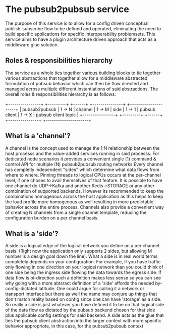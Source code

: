 # The pubsub2pubsub service

The purpose of this service is to allow for a config driven conceptual publish-subscribe flow to be defined and operated, eliminating the need to build specific applications for specific interoperability problemsets. 
This service aims to have a plugin architecture driven approach that acts as a middleware glue solution.

## Roles & responsibilities hierarchy
The service as a whole ties together various building blocks to tie together various abstractions that together allow for a middleware abstracted formulation of pubsub behavior which can then be flow directed 
and managed across multiple different instantiations of said abstractions.
The overall roles & responsibilities hierarchy is as follows:

+----------------+         +---------+        +------+        +---------------+        +---------------------+
| pubsub2pubsub  |  1 -> N | channel | 1 -> M | side | 1 -> 1 | pubsub client | 1 -> X | pubsub client topic |
+----------------+         +---------+        +------+        +---------------+        +---------------------+

## What is a 'channel'?
A channel is the concept used to manage the 1:N relationship between the host processs and the value-added services running in said processs.
For dedicated node scenarios it provides a convenient single (1) command & control API for multiple (N) pubsub2pubsub routing networks
Every channel has completly independent "sides" which determine what data flows from where to where. Pinning threads to logical CPUs occurs at the per-channel level, if one choses to avail themselves of that feature.
It is possible to have one channel do UDP->Kafka and another Redis->STORAGE or any other combination of supported backends. However its recommended to keep the combinations homogenous across the host application 
as this helps to keep the load profile more homogenous as well resulting in more predictable bahavior across the entire process.
Channels also provide a convenient way of creating N channels from a single channel template, reducing the configuration burden on a per channel basis.

## What is a 'side'?
A side is a logical edge of the logical network you define on a per channel basis. (Right now the application only supports 2 sides, but allowing M number is a design goal down the line).
What a side is in real world terms completely depends on your configuration. 
For example, if you have traffic only flowing in one direction on your logical network than you could think of one side being the ingress side flowing the data towards the egress side.
If data flow is bi-direction such a definition makes less sense so you can see why going with a more abtsract definition of a 'side' affords the needed by-config-dictated latitude.
One could argue for calling it a network or transport interface but there as well the name may conjure up things that don't match reality based on config since one can have 'storage' as a side.
So really a side is just whatever you have defined it to be on that logical side of the data flow as dictated by the pubsub backend chosen for that side plus applicable config settings for said backend.
A side acts as the glue that ties the pubsub client abstraction into the larger context with more specific behavior appropriote, in this case, for the pubsub2pubsub context

